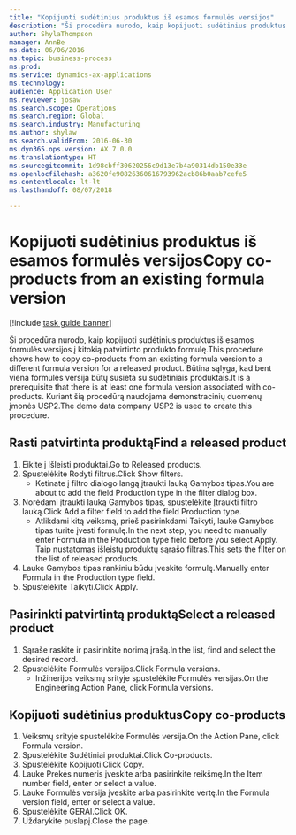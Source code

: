 ```yaml
--- 
title: "Kopijuoti sudėtinius produktus iš esamos formulės versijos"
description: "Ši procedūra nurodo, kaip kopijuoti sudėtinius produktus iš esamos formulės versijos į kitokią patvirtinto produkto formulę."
author: ShylaThompson
manager: AnnBe
ms.date: 06/06/2016
ms.topic: business-process
ms.prod: 
ms.service: dynamics-ax-applications
ms.technology: 
audience: Application User
ms.reviewer: josaw
ms.search.scope: Operations
ms.search.region: Global
ms.search.industry: Manufacturing
ms.author: shylaw
ms.search.validFrom: 2016-06-30
ms.dyn365.ops.version: AX 7.0.0
ms.translationtype: HT
ms.sourcegitcommit: 1d98cbff30620256c9d13e7b4a90314db150e33e
ms.openlocfilehash: a3620fe90826360616793962acb86b0aab7cefe5
ms.contentlocale: lt-lt
ms.lasthandoff: 08/07/2018

---
```

# <a name="copy-co-products-from-an-existing-formula-version"></a><span data-ttu-id="a10fa-103">Kopijuoti sudėtinius produktus iš esamos formulės versijos</span><span class="sxs-lookup"><span data-stu-id="a10fa-103">Copy co-products from an existing formula version</span></span>

[!include [task guide banner](../../includes/task-guide-banner.md)]

<span data-ttu-id="a10fa-104">Ši procedūra nurodo, kaip kopijuoti sudėtinius produktus iš esamos formulės versijos į kitokią patvirtinto produkto formulę.</span><span class="sxs-lookup"><span data-stu-id="a10fa-104">This procedure shows how to copy co-products from an existing formula version to a different formula version for a released product.</span></span> <span data-ttu-id="a10fa-105">Būtina sąlyga, kad bent viena formulės versija būtų susieta su sudėtiniais produktais.</span><span class="sxs-lookup"><span data-stu-id="a10fa-105">It is a prerequisite that there is at least one formula version associated with co-products.</span></span> <span data-ttu-id="a10fa-106">Kuriant šią procedūrą naudojama demonstracinių duomenų įmonės USP2.</span><span class="sxs-lookup"><span data-stu-id="a10fa-106">The demo data company USP2 is used to create this procedure.</span></span>


## <a name="find-a-released-product"></a><span data-ttu-id="a10fa-107">Rasti patvirtinta produktą</span><span class="sxs-lookup"><span data-stu-id="a10fa-107">Find a released product</span></span>
1. <span data-ttu-id="a10fa-108">Eikite į Išleisti produktai.</span><span class="sxs-lookup"><span data-stu-id="a10fa-108">Go to Released products.</span></span>
2. <span data-ttu-id="a10fa-109">Spustelėkite Rodyti filtrus.</span><span class="sxs-lookup"><span data-stu-id="a10fa-109">Click Show filters.</span></span>
    * <span data-ttu-id="a10fa-110">Ketinate į filtro dialogo langą įtraukti lauką Gamybos tipas.</span><span class="sxs-lookup"><span data-stu-id="a10fa-110">You are about to add the field Production type in the filter dialog box.</span></span>  
3. <span data-ttu-id="a10fa-111">Norėdami įtraukti lauką Gamybos tipas, spustelėkite Įtraukti filtro lauką.</span><span class="sxs-lookup"><span data-stu-id="a10fa-111">Click Add a filter field to add the field Production type.</span></span>
    * <span data-ttu-id="a10fa-112">Atlikdami kitą veiksmą, prieš pasirinkdami Taikyti, lauke Gamybos tipas turite įvesti formulę.</span><span class="sxs-lookup"><span data-stu-id="a10fa-112">In the next step, you need to manually enter Formula in the Production type field before you select Apply.</span></span> <span data-ttu-id="a10fa-113">Taip nustatomas išleistų produktų sąrašo filtras.</span><span class="sxs-lookup"><span data-stu-id="a10fa-113">This sets the filter on the list of released products.</span></span>  
4. <span data-ttu-id="a10fa-114">Lauke Gamybos tipas rankiniu būdu įveskite formulę.</span><span class="sxs-lookup"><span data-stu-id="a10fa-114">Manually enter Formula in the Production type field.</span></span>
5. <span data-ttu-id="a10fa-115">Spustelėkite Taikyti.</span><span class="sxs-lookup"><span data-stu-id="a10fa-115">Click Apply.</span></span>

## <a name="select-a-released-product"></a><span data-ttu-id="a10fa-116">Pasirinkti patvirtintą produktą</span><span class="sxs-lookup"><span data-stu-id="a10fa-116">Select a released product</span></span>
1. <span data-ttu-id="a10fa-117">Sąraše raskite ir pasirinkite norimą įrašą.</span><span class="sxs-lookup"><span data-stu-id="a10fa-117">In the list, find and select the desired record.</span></span>
2. <span data-ttu-id="a10fa-118">Spustelėkite Formulės versijos.</span><span class="sxs-lookup"><span data-stu-id="a10fa-118">Click Formula versions.</span></span>
    * <span data-ttu-id="a10fa-119">Inžinerijos veiksmų srityje spustelėkite Formulės versijas.</span><span class="sxs-lookup"><span data-stu-id="a10fa-119">On the Engineering Action Pane, click Formula versions.</span></span>  

## <a name="copy-co-products"></a><span data-ttu-id="a10fa-120">Kopijuoti sudėtinius produktus</span><span class="sxs-lookup"><span data-stu-id="a10fa-120">Copy co-products</span></span>
1. <span data-ttu-id="a10fa-121">Veiksmų srityje spustelėkite Formulės versija.</span><span class="sxs-lookup"><span data-stu-id="a10fa-121">On the Action Pane, click Formula version.</span></span>
2. <span data-ttu-id="a10fa-122">Spustelėkite Sudėtiniai produktai.</span><span class="sxs-lookup"><span data-stu-id="a10fa-122">Click Co-products.</span></span>
3. <span data-ttu-id="a10fa-123">Spustelėkite Kopijuoti.</span><span class="sxs-lookup"><span data-stu-id="a10fa-123">Click Copy.</span></span>
4. <span data-ttu-id="a10fa-124">Lauke Prekės numeris įveskite arba pasirinkite reikšmę.</span><span class="sxs-lookup"><span data-stu-id="a10fa-124">In the Item number field, enter or select a value.</span></span>
5. <span data-ttu-id="a10fa-125">Lauke Formulės versija įveskite arba pasirinkite vertę.</span><span class="sxs-lookup"><span data-stu-id="a10fa-125">In the Formula version field, enter or select a value.</span></span>
6. <span data-ttu-id="a10fa-126">Spustelėkite GERAI.</span><span class="sxs-lookup"><span data-stu-id="a10fa-126">Click OK.</span></span>
7. <span data-ttu-id="a10fa-127">Uždarykite puslapį.</span><span class="sxs-lookup"><span data-stu-id="a10fa-127">Close the page.</span></span>


